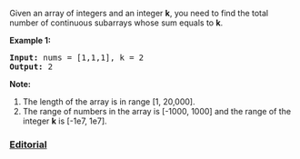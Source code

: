 Given an array of integers and an integer **k**, you need to find the total number of continuous subarrays whose sum equals to **k**.

**Example 1:**
<pre>
<b>Input:</b> nums = [1,1,1], k = 2
<b>Output:</b> 2
</pre>

**Note:**

 1. The length of the array is in range [1, 20,000].
 2. The range of numbers in the array is [-1000, 1000] and the range of the integer **k** is [-1e7, 1e7].

### [Editorial](https://leetcode.com/articles/subarray-sum-equals-k/)
